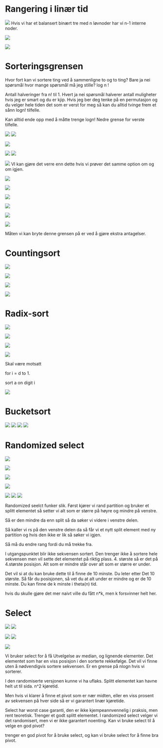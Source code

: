# Rangering i linær tid

![](images/1.png)
Hvis vi har et balansert binært tre med n løvnoder har vi n-1 interne noder. 

![](images/2.png)

![](images/3.png)


# Sorteringsgrensen

Hvor fort kan vi sortere ting ved å sammenligne to og to ting? 
Bare ja nei spørsmål hvor mange spørsmål må jeg stille?
log n ! 

Antall halveringer fra n! til 1.
Hvert ja nei spørsmål halverer antall muligheter hvis jeg er smart og du er kjip. Hvis jeg ber deg tenke på en permutasjon og du velger hele tiden det som er verst for meg så kan du alltid tvinge frem et sånn logn! tilfelle.

Kan alltid ende opp med å måtte trenge logn! 
Nedre grense for verste tilfelle.


![](images/4.png)
![](images/5.png)


![](images/6.png)


![](images/7.png)
![](images/8.png)


![](images/9.png)
VI kan gjøre det verre enn dette hvis vi prøver det samme option om og om igjen.

![](images/10.png)

![](images/11.png)

![](images/12.png)


![](images/13.png)

![](images/14.png)

![](images/15.png)

Måten vi kan bryte denne grensen på er ved å gjøre ekstra antagelser.


# Countingsort
![](images/30.png)

![](images/16.png)

![](images/17.png)


![](images/19.png)



# Radix-sort
![](images/24.png)

![](images/20.png)

![](images/21.png)

![](images/22.png)

Skal være motsatt

for i = d to 1.

sort a on digit i

![](images/23.png)



# Bucketsort
![](images/41.png)
![](images/40.png)
![](images/42.png)
![](images/43.png)


# Randomized select
![](images/44.png)

![](images/45.png)

![](images/46.png)

![](images/47.png)

![](images/48.png)
![](images/49.png)
![](images/50.png)

Randomized seelct funker slik. Først kjører vi rand partition og bruker et splitt elementet så setter vi alt som er større på høyre og mindre på venstre. 

Så er den mindre da enn split så da søker vi videre i venstre delen. 

Så kaller vi rs på den venstre delen da 
så får vi et nytt split element med ny partition og hvis den ikke er lik så søker vi igjen. 

Så må du endre rang fordi du må trekke fra. 

I utgangspunktet blir ikke sekvensen sortert. 
Den trenger ikke å sortere hele sekvensen men vil sette det elementet på riktig plass. 4. største så er det på 4.største posisjon. 
Alt som er mindre står over alt som er større er under.

Det vil si at du kan bruke dette til å finne de 10 minste. Du leter etter Det 10 største. Så får du posisjonen, så vet du at alt under er mindre og er de 10 minste. 
Du kan finne de k minste i theta(n) tid. 

hvis du skulle gjøre det mer naivt ville du fått n*k, men k forsvinner helt her. 

# Select

![](images/51.png)
![](images/52.png)

![](images/53.png)
![](images/54.png)

![](images/55.png)

Vi bruker select for å få Utvelgelse av median, og lignende elementer. Det elementet som har en viss posisjon i den sorterte rekkefølge. Det vil vi finne uten å nødvendigvis sortere sekvensen. Er en grense på nlogn hvis vi sorterer.

I den randomiserte versjonen kunne vi ha uflaks. Splitt elementet kan havne helt ut til sida. n^2 kjøretid.

Men hvis vi klarer å finne et pivot som er nær midten, eller en viss prosent av sekvensen på hver side så er vi garantert linær kjøretide.

Select har worst case garanti, den er ikke kjempeannvennelig i praksis, men rent teoretisk. Trenger et godt splitt elementet. I randomized select velger vi det randomisert, men vi er ikke garantert noenting. Kan vi bruke select til å velge en god pivot?

trenger en god pivot for å bruke select, og kan vi bruke select for å finne bra pivot. 




